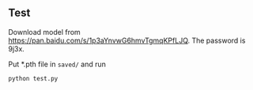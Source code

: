 ## Test

Download model from https://pan.baidu.com/s/1p3aYnvwG6hmvTgmqKPfLJQ. The password is 9j3x.

Put *.pth file in `saved/` and run

```python
python test.py
```